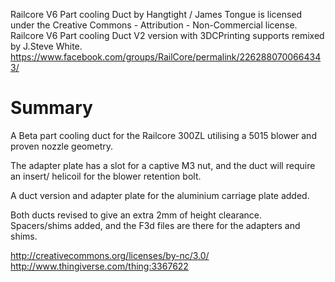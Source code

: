 Railcore V6 Part cooling Duct by Hangtight / James Tongue is licensed under the Creative Commons - Attribution - Non-Commercial license.
Railcore V6 Part cooling Duct V2 version with 3DCPrinting supports remixed by J.Steve White.
https://www.facebook.com/groups/RailCore/permalink/2262880700664343/

# Summary

A Beta part cooling duct for the Railcore 300ZL utilising a 5015 blower and proven nozzle geometry.

The adapter plate has a slot for a captive M3 nut, and the duct will require an insert/ helicoil for the blower retention bolt.

A duct version and adapter plate for the aluminium carriage plate added.

Both ducts revised to give an extra 2mm of height clearance. Spacers/shims added, and the F3d files are there for the adapters and shims.

http://creativecommons.org/licenses/by-nc/3.0/
http://www.thingiverse.com/thing:3367622
